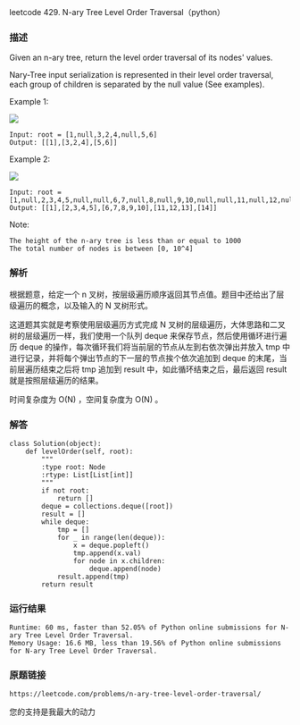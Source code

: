 leetcode  429. N-ary Tree Level Order Traversal（python）




### 描述


Given an n-ary tree, return the level order traversal of its nodes' values.

Nary-Tree input serialization is represented in their level order traversal, each group of children is separated by the null value (See examples).


Example 1:

![](https://assets.leetcode.com/uploads/2018/10/12/narytreeexample.png)

	Input: root = [1,null,3,2,4,null,5,6]
	Output: [[1],[3,2,4],[5,6]]

	
Example 2:

![](https://assets.leetcode.com/uploads/2019/11/08/sample_4_964.png)

	Input: root = [1,null,2,3,4,5,null,null,6,7,null,8,null,9,10,null,null,11,null,12,null,13,null,null,14]
	Output: [[1],[2,3,4,5],[6,7,8,9,10],[11,12,13],[14]]




Note:

	The height of the n-ary tree is less than or equal to 1000
	The total number of nodes is between [0, 10^4]


### 解析

根据题意，给定一个 n 叉树，按层级遍历顺序返回其节点值。题目中还给出了层级遍历的概念，以及输入的 N 叉树形式。

这道题其实就是考察使用层级遍历方式完成 N 叉树的层级遍历，大体思路和二叉树的层级遍历一样，我们使用一个队列 deque 来保存节点，然后使用循环进行遍历 deque 的操作，每次循环我们将当前层的节点从左到右依次弹出并放入 tmp 中进行记录，并将每个弹出节点的下一层的节点挨个依次追加到 deque 的末尾，当前层遍历结束之后将 tmp 追加到 result 中，如此循环结束之后，最后返回 result 就是按照层级遍历的结果。

时间复杂度为 O(N) ，空间复杂度为 O(N) 。

### 解答

	class Solution(object):
	    def levelOrder(self, root):
	        """
	        :type root: Node
	        :rtype: List[List[int]]
	        """
	        if not root:
	            return []
	        deque = collections.deque([root])
	        result = []
	        while deque:
	            tmp = []
	            for _ in range(len(deque)):
	                x = deque.popleft()
	                tmp.append(x.val)
	                for node in x.children:
	                    deque.append(node)
	            result.append(tmp)
	        return result

### 运行结果

	Runtime: 60 ms, faster than 52.05% of Python online submissions for N-ary Tree Level Order Traversal.
	Memory Usage: 16.6 MB, less than 19.56% of Python online submissions for N-ary Tree Level Order Traversal.

### 原题链接

	https://leetcode.com/problems/n-ary-tree-level-order-traversal/



您的支持是我最大的动力
